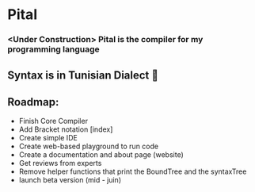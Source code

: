 # Pital
### &lt;Under Construction> Pital is the compiler for my programming language
## Syntax is in Tunisian Dialect 🔹
## Roadmap:
* Finish Core Compiler
* Add Bracket notation [index]
* Create simple IDE
* Create web-based playground to run code
* Create a documentation and about page (website)
* Get reviews from experts
* Remove helper functions that print the BoundTree and the syntaxTree
* launch beta version (mid - juin)
